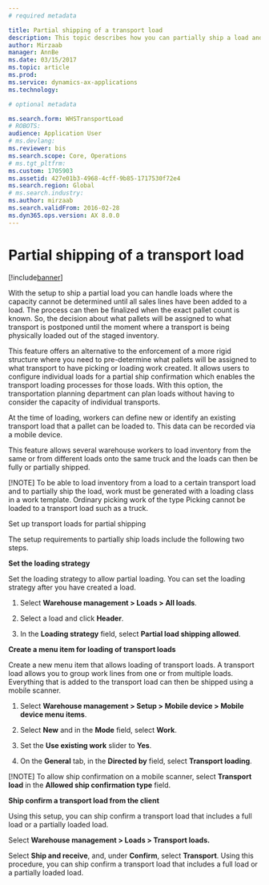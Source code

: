 ```yaml
---
# required metadata

title: Partial shipping of a transport load
description: This topic describes how you can partially ship a load and postpone the planning of capacity for the load.
author: Mirzaab
manager: AnnBe
ms.date: 03/15/2017
ms.topic: article
ms.prod: 
ms.service: dynamics-ax-applications
ms.technology: 

# optional metadata

ms.search.form: WHSTransportLoad
# ROBOTS: 
audience: Application User
# ms.devlang: 
ms.reviewer: bis
ms.search.scope: Core, Operations
# ms.tgt_pltfrm: 
ms.custom: 1705903
ms.assetid: 427e01b3-4968-4cff-9b85-1717530f72e4
ms.search.region: Global
# ms.search.industry: 
ms.author: mirzaab
ms.search.validFrom: 2016-02-28
ms.dyn365.ops.version: AX 8.0.0
---
```


# Partial shipping of a transport load

[!include[banner](../includes/banner.md)]


With the setup to ship a partial load you can handle loads where the capacity
cannot be determined until all sales lines have been added to a load. The
process can then be finalized when the exact pallet count is known. So, the
decision about what pallets will be assigned to what transport is postponed
until the moment where a transport is being physically loaded out of the staged
inventory.

This feature offers an alternative to the enforcement of a more rigid structure
where you need to pre-determine what pallets will be assigned to what transport
to have picking or loading work created. It allows users to configure individual
loads for a partial ship confirmation which enables the transport loading
processes for those loads. With this option, the transportation planning
department can plan loads without having to consider the capacity of individual
transports.

At the time of loading, workers can define new or identify an existing transport
load that a pallet can be loaded to. This data can be recorded via a mobile
device.

This feature allows several warehouse workers to load inventory from the same or
from different loads onto the same truck and the loads can then be fully or
partially shipped.

[!NOTE] 
To be able to load inventory from a load to a certain transport load and
to partially ship the load, work must be generated with a loading class in a work template.
Ordinary picking work of the type Picking cannot be loaded to a transport load
such as a truck.

Set up transport loads for partial shipping

The setup requirements to partially ship loads include the following two steps.

**Set the loading strategy**

Set the loading strategy to allow partial loading. You can set the loading
strategy after you have created a load.

1.  Select **Warehouse management \> Loads \> All loads**.

2.  Select a load and click **Header**.

3.  In the **Loading strategy** field, select **Partial load shipping allowed**.

**Create a menu item for loading of transport loads**

Create a new menu item that allows loading of transport loads. A transport load
allows you to group work lines from one or from multiple loads. Everything that
is added to the transport load can then be shipped using a mobile scanner.

1.  Select **Warehouse management \> Setup \> Mobile device \> Mobile device
    menu items**.

2.  Select **New** and in the **Mode** field, select **Work**.

3.  Set the **Use existing work** slider to **Yes**.

4.  On the **General** tab, in the **Directed by** field, select **Transport
    loading**.

[!NOTE]
To allow ship confirmation on a mobile scanner, select **Transport load**
in the **Allowed ship confirmation type** field.

**Ship confirm a transport load from the client**

Using this setup, you can ship confirm a transport load that includes a full
load or a partially loaded load.

Select **Warehouse management \> Loads \> Transport loads.**

Select **Ship and receive**, and, under **Confirm**, select **Transport**. Using
this procedure, you can ship confirm a transport load that includes a full load
or a partially loaded load.
